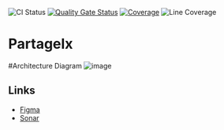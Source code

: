 ![CI Status](https://github.com/EPFLSWENT2024G1/partagix/actions/workflows/ci.yml/badge.svg)
[![Quality Gate Status](https://sonarcloud.io/api/project_badges/measure?project=EPFLSWENT2024G1_partageix&metric=alert_status)](https://sonarcloud.io/summary/new_code?id=EPFLSWENT2024G1_partageix)
[![Coverage](https://sonarcloud.io/api/project_badges/measure?project=EPFLSWENT2024G1_partageix&metric=coverage)](https://sonarcloud.io/summary/new_code?id=EPFLSWENT2024G1_partageix)
![Line Coverage](https://img.shields.io/badge/dynamic/json?url=https%3A%2F%2Fsonarcloud.io%2Fapi%2Fqualitygates%2Fproject_status%3FprojectKey%3DEPFLSWENT2024G1_partageix&query=%24.projectStatus.conditions%5B%3F(%40.metricKey%3D%3D'line_coverage')%5D.actualValue&suffix=%25&label=Line%20Coverage&link=https%3A%2F%2Fsonarcloud.io%2Fcomponent_measures%3Fid%3DEPFLSWENT2024G1_partageix%26metric%3Dnew_line_coverage)

# PartageIx
#Architecture Diagram
![image](https://github.com/EPFLSWENT2024G1/partagix/assets/90978814/2335a198-afc5-4945-a564-6af6f097c1b7)

## Links 
- [Figma](https://www.figma.com/files/team/1350842308169914762/swentg1)
- [Sonar](https://sonarcloud.io/summary/overall?id=EPFLSWENT2024G1_partageix)
